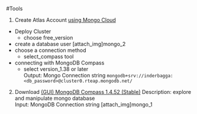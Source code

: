 #Tools

1. Create Atlas Account [using Mongo Cloud](https://www.mongodb.com/lp/cloud/atlas/try4-reg)
* Deploy Cluster
  - choose free_version
* create a database user [attach_img]mongo_2
* choose a connection method
  - select_compass tool
* connecting with MongoDB Compass
  - select version_1.38 or later<br />
Output: Mongo Connection string `mongodb+srv://inderbagga:<db_password>@cluster0.rteap.mongodb.net/`

2. Download [(GUI) MongoDB Compass 1.4.52 (Stable)](https://www.mongodb.com/try/download/compass)
Description: explore and manipulate mongo database<br />
Input: MongoDB Connection string [attach_img]mongo_1




